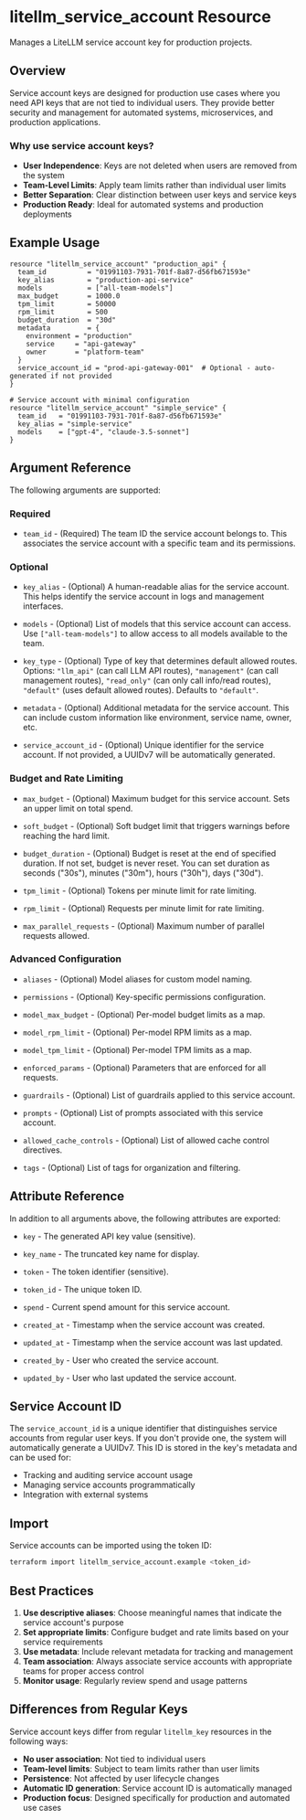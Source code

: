 # litellm_service_account Resource

Manages a LiteLLM service account key for production projects.

## Overview

Service account keys are designed for production use cases where you need API keys that are not tied to individual users. They provide better security and management for automated systems, microservices, and production applications.

### Why use service account keys?

- **User Independence**: Keys are not deleted when users are removed from the system
- **Team-Level Limits**: Apply team limits rather than individual user limits
- **Better Separation**: Clear distinction between user keys and service keys
- **Production Ready**: Ideal for automated systems and production deployments

## Example Usage

```hcl
resource "litellm_service_account" "production_api" {
  team_id          = "01991103-7931-701f-8a87-d56fb671593e"
  key_alias        = "production-api-service"
  models           = ["all-team-models"]
  max_budget       = 1000.0
  tpm_limit        = 50000
  rpm_limit        = 500
  budget_duration  = "30d"
  metadata         = {
    environment = "production"
    service     = "api-gateway"
    owner       = "platform-team"
  }
  service_account_id = "prod-api-gateway-001"  # Optional - auto-generated if not provided
}

# Service account with minimal configuration
resource "litellm_service_account" "simple_service" {
  team_id   = "01991103-7931-701f-8a87-d56fb671593e"
  key_alias = "simple-service"
  models    = ["gpt-4", "claude-3.5-sonnet"]
}
```

## Argument Reference

The following arguments are supported:

### Required

- `team_id` - (Required) The team ID the service account belongs to. This associates the service account with a specific team and its permissions.

### Optional

- `key_alias` - (Optional) A human-readable alias for the service account. This helps identify the service account in logs and management interfaces.

- `models` - (Optional) List of models that this service account can access. Use `["all-team-models"]` to allow access to all models available to the team.

- `key_type` - (Optional) Type of key that determines default allowed routes. Options: `"llm_api"` (can call LLM API routes), `"management"` (can call management routes), `"read_only"` (can only call info/read routes), `"default"` (uses default allowed routes). Defaults to `"default"`.

- `metadata` - (Optional) Additional metadata for the service account. This can include custom information like environment, service name, owner, etc.

- `service_account_id` - (Optional) Unique identifier for the service account. If not provided, a UUIDv7 will be automatically generated.

### Budget and Rate Limiting

- `max_budget` - (Optional) Maximum budget for this service account. Sets an upper limit on total spend.

- `soft_budget` - (Optional) Soft budget limit that triggers warnings before reaching the hard limit.

- `budget_duration` - (Optional) Budget is reset at the end of specified duration. If not set, budget is never reset. You can set duration as seconds ("30s"), minutes ("30m"), hours ("30h"), days ("30d").

- `tpm_limit` - (Optional) Tokens per minute limit for rate limiting.

- `rpm_limit` - (Optional) Requests per minute limit for rate limiting.

- `max_parallel_requests` - (Optional) Maximum number of parallel requests allowed.

### Advanced Configuration

- `aliases` - (Optional) Model aliases for custom model naming.

- `permissions` - (Optional) Key-specific permissions configuration.

- `model_max_budget` - (Optional) Per-model budget limits as a map.

- `model_rpm_limit` - (Optional) Per-model RPM limits as a map.

- `model_tpm_limit` - (Optional) Per-model TPM limits as a map.

- `enforced_params` - (Optional) Parameters that are enforced for all requests.

- `guardrails` - (Optional) List of guardrails applied to this service account.

- `prompts` - (Optional) List of prompts associated with this service account.

- `allowed_cache_controls` - (Optional) List of allowed cache control directives.

- `tags` - (Optional) List of tags for organization and filtering.

## Attribute Reference

In addition to all arguments above, the following attributes are exported:

- `key` - The generated API key value (sensitive).

- `key_name` - The truncated key name for display.

- `token` - The token identifier (sensitive).

- `token_id` - The unique token ID.

- `spend` - Current spend amount for this service account.

- `created_at` - Timestamp when the service account was created.

- `updated_at` - Timestamp when the service account was last updated.

- `created_by` - User who created the service account.

- `updated_by` - User who last updated the service account.

## Service Account ID

The `service_account_id` is a unique identifier that distinguishes service accounts from regular user keys. If you don't provide one, the system will automatically generate a UUIDv7. This ID is stored in the key's metadata and can be used for:

- Tracking and auditing service account usage
- Managing service accounts programmatically
- Integration with external systems

## Import

Service accounts can be imported using the token ID:

```bash
terraform import litellm_service_account.example <token_id>
```

## Best Practices

1. **Use descriptive aliases**: Choose meaningful names that indicate the service account's purpose
2. **Set appropriate limits**: Configure budget and rate limits based on your service requirements
3. **Use metadata**: Include relevant metadata for tracking and management
4. **Team association**: Always associate service accounts with appropriate teams for proper access control
5. **Monitor usage**: Regularly review spend and usage patterns

## Differences from Regular Keys

Service account keys differ from regular `litellm_key` resources in the following ways:

- **No user association**: Not tied to individual users
- **Team-level limits**: Subject to team limits rather than user limits
- **Persistence**: Not affected by user lifecycle changes
- **Automatic ID generation**: Service account ID is automatically managed
- **Production focus**: Designed specifically for production and automated use cases
